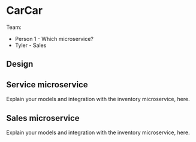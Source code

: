 # CarCar

Team:

* Person 1 - Which microservice?
* Tyler - Sales

## Design

## Service microservice

Explain your models and integration with the inventory
microservice, here.

## Sales microservice

Explain your models and integration with the inventory
microservice, here.
